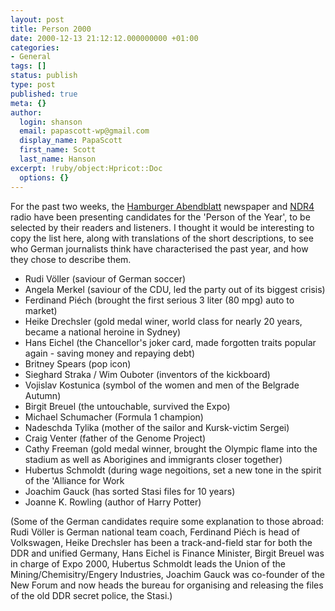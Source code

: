 ```yaml
---
layout: post
title: Person 2000
date: 2000-12-13 21:12:12.000000000 +01:00
categories:
- General
tags: []
status: publish
type: post
published: true
meta: {}
author:
  login: shanson
  email: papascott-wp@gmail.com
  display_name: PapaScott
  first_name: Scott
  last_name: Hanson
excerpt: !ruby/object:Hpricot::Doc
  options: {}
---
```

<p>For the past two weeks, the <a href="http://www.abendblatt.de">Hamburger Abendblatt</a> newspaper and <a href="http://www.ndr4.de">NDR4</a> radio have been presenting candidates for the 'Person of the Year', to be selected by their readers and listeners. I thought it would be interesting to copy the list here, along with translations of the short descriptions, to see who German journalists think have characterised the past year, and how they chose to describe them.</p>
<ul>
<li>Rudi Völler (saviour of German soccer)
</li>
<li>Angela Merkel (saviour of the CDU, led the party out of its biggest crisis)
</li>
<li>Ferdinand Piéch (brought the first serious 3 liter (80 mpg) auto to market)
</li>
<li>Heike Drechsler (gold medal winer, world class for nearly 20 years, became a national heroine in Sydney)
</li>
<li>Hans Eichel (the Chancellor's joker card, made forgotten traits popular again - saving money and repaying debt)
</li>
<li>Britney Spears (pop icon)
</li>
<li>Sieghard Straka / Wim Ouboter (inventors of the kickboard)
</li>
<li>Vojislav Kostunica (symbol of the women and men of the Belgrade Autumn)
</li>
<li>Birgit Breuel (the untouchable, survived the Expo)
</li>
<li>Michael Schumacher (Formula 1 champion)
</li>
<li>Nadeschda Tylika (mother of the sailor and Kursk-victim Sergei)
</li>
<li>Craig Venter (father of the Genome Project)
</li>
<li>Cathy Freeman (gold medal winner, brought the Olympic flame into the stadium as well as Aborigines and immigrants closer together)
</li>
<li>Hubertus Schmoldt (during wage negoitions, set a new tone in the spirit of the 'Alliance for Work
</li>
<li>Joachim Gauck (has sorted Stasi files for 10 years)
</li>
<li>Joanne K. Rowling (author of Harry Potter)
</li>
</ul>
<p>(Some of the German candidates require some explanation to those abroad: Rudi Völler is German national team coach, Ferdinand Piéch is head of Volkswagen, Heike Drechsler has been a track-and-field star for both the DDR and unified Germany, Hans Eichel is Finance Minister, Birgit Breuel was in charge of Expo 2000, Hubertus Schmoldt leads the Union of the Mining/Chemisitry/Engery Industries, Joachim Gauck was co-founder of the New Forum and now heads the bureau for organising and releasing the files of the old DDR secret police, the Stasi.)</p>

